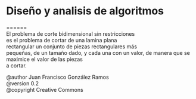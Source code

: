  # Diseño y analisis de algoritmos 
 ======            
 El problema de corte bidimensional sin restricciones  
 es el problema de cortar de una lamina plana          
 rectangular un conjunto de piezas rectangulares más   
 pequeñas, de un tamaño dado, y cada una con un valor, 
 de manera que se maximice el valor de las piezas      
 a cortar.                                             
                                                       
 @author Juan Francisco González Ramos                 
 @version 0.2                                          
 @copyright Creative Commons
 